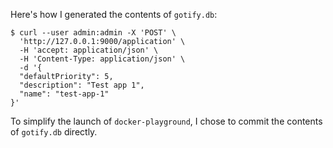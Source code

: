 Here's how I generated the contents of `gotify.db`:

```
$ curl --user admin:admin -X 'POST' \
  'http://127.0.0.1:9000/application' \
  -H 'accept: application/json' \
  -H 'Content-Type: application/json' \
  -d '{
  "defaultPriority": 5,
  "description": "Test app 1",
  "name": "test-app-1"
}'
```

To simplify the launch of `docker-playground`, I chose to commit the contents of `gotify.db` directly.
